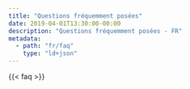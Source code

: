 ```yaml
---
title: "Questions fréquemment posées"
date: 2019-04-01T13:30:00-00:00
description: "Questions fréquemment posées - FR"
metadata:
  - path: "fr/faq"
    type: "ld+json"
---
```


{{< faq >}}
